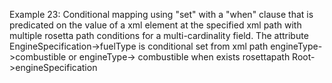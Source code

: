 Example 23:
Conditional mapping using "set" with a "when" clause that is predicated on the value of a xml element at the specified
xml path with multiple rosetta path conditions for a multi-cardinality field.
The attribute EngineSpecification->fuelType is conditional set from xml path engineType->combustible or engineType->
combustible when exists rosettapath Root->engineSpecification